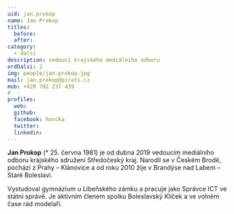 ```yaml
---
uid: jan.prokop
name: Jan Prokop
titles:
  before: 
  after: 
category:
  - dalsi
description: vedoucí krajského mediálního odboru
ordDalsi: 2
img: people/jan-prokop.jpg
mail: jan.prokop@pirati.cz
mob: +420 702 237 439
#  - 
profiles:
  web: 
  github:
  facebook: honcka
  twitter:
  linkedin:
---
```


**Jan Prokop** (* 25. června 1981) je od dubna 2019 vedoucím mediálního odboru krajského sdružení Středočeský kraj. Narodil se v Českém Brodě, pochází z Prahy – Klánovice a od roku 2010 žije v Brandýse nad Labem – Staré Boleslavi.

Vystudoval gymnázium u Libeňského zámku a pracuje jako Správce ICT ve státní správě. Je aktivním členem spolku Boleslavský Klíček a ve volném čase rád modelaří.

